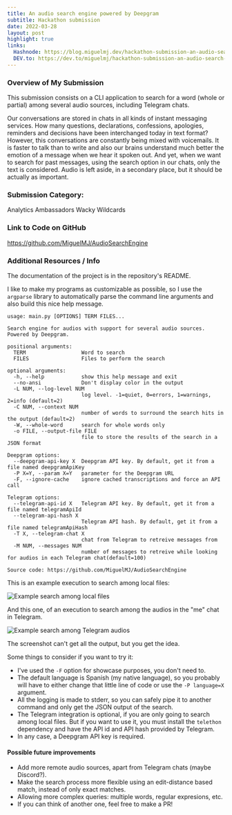 ```yaml
---
title: An audio search engine powered by Deepgram
subtitle: Hackathon submission
date: 2022-03-28
layout: post
highlight: true
links:
  Hashnode: https://blog.miguelmj.dev/hackathon-submission-an-audio-search-engine-powered-by-deepgram
  DEV.to: https://dev.to/miguelmj/hackathon-submission-an-audio-search-engine-powered-by-deepgram-3cf
---
```


### Overview of My Submission

This submission consists on a CLI application to search for a word (whole or partial) among several audio sources, including Telegram chats.

Our conversations are stored in chats in all kinds of instant messaging services. How many questions, declarations, confessions, apologies, reminders and decisions have been interchanged today in text format? However, this conversations are constantly being mixed with voicemails. It is faster to talk than to write and also our brains understand much better the emotion of a message when we hear it spoken out. And yet, when we want to search for past messages, using the search option in our chats, only the text is considered. Audio is left aside, in a secondary place, but it should be actually as important.

### Submission Category: 

Analytics Ambassadors
Wacky Wildcards

### Link to Code on GitHub

https://github.com/MiguelMJ/AudioSearchEngine

### Additional Resources / Info

<!-- [Note:] # Screenshots/demo videos are encouraged! -->

The documentation of the project is in the repository's README.

I like to make my programs as customizable as possible, so I use the `argparse` library to automatically parse the command line arguments and also build this nice help message.
```
usage: main.py [OPTIONS] TERM FILES...

Search engine for audios with support for several audio sources. Powered by Deepgram.

positional arguments:
  TERM                  Word to search
  FILES                 Files to perform the search

optional arguments:
  -h, --help            show this help message and exit
  --no-ansi             Don't display color in the output
  -L NUM, --log-level NUM
                        log level. -1=quiet, 0=errors, 1=warnings, 2=info (default=2)
  -C NUM, --context NUM
                        number of words to surround the search hits in the output (default=2)
  -W, --whole-word      search for whole words only
  -o FILE, --output-file FILE
                        file to store the results of the search in a JSON format

Deepgram options:
  --deepgram-api-key X  Deepgram API key. By default, get it from a file named deepgramApiKey
  -P X=Y, --param X=Y   parameter for the Deepgram URL
  -F, --ignore-cache    ignore cached transcriptions and force an API call

Telegram options:
  --telegram-api-id X   Telegram API key. By default, get it from a file named telegramApiId
  --telegram-api-hash X
                        Telegram API hash. By default, get it from a file named telegramApiHash
  -T X, --telegram-chat X
                        chat from Telegram to retreive messages from
  -M NUM, --messages NUM
                        number of messages to retreive while looking for audios in each Telegram chat(default=100)

Source code: https://github.com/MiguelMJ/AudioSearchEngine
```

This is an example execution to search among local files:

![Example search among local files](https://dev-to-uploads.s3.amazonaws.com/uploads/articles/c8gns0z5bs3r7kjobcrs.png)
 
And this one, of an execution to search among the audios in the "me" chat in Telegram.

![Example search among Telegram audios](https://dev-to-uploads.s3.amazonaws.com/uploads/articles/plptqzjkdckfh8q577yg.png)
 
The screenshot can't get all the output, but you get the idea.

Some things to consider if you want to try it:
- I've used the `-F` option for showcase purposes, you don't need to.
- The default language is Spanish (my native language), so you probably will have to either change that little line of code or use the `-P language=X` argument.
- All the logging is made to stderr, so you can safely pipe it to another command and only get the JSON output of the search.
- The Telegram integration is optional, if you are only going to search among local files. But if you want to use it, you must install the `telethon` dependency and have the API id and API hash provided by Telegram.
- In any case, a Deepgram API key is required.

#### Possible future improvements

- Add more remote audio sources, apart from Telegram chats (maybe Discord?).
- Make the search process more flexible using an edit-distance based match, instead of only exact matches.
- Allowing more complex queries: multiple words, regular expresions, etc.
- If you can think of another one, feel free to make a PR!

